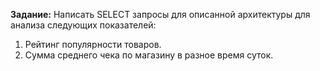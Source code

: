 **Задание:**
Написать SELECT запросы для описанной архитектуры для анализа следующих показателей: 
1. Рейтинг популярности товаров.
2. Сумма среднего чека по магазину в разное время суток.
